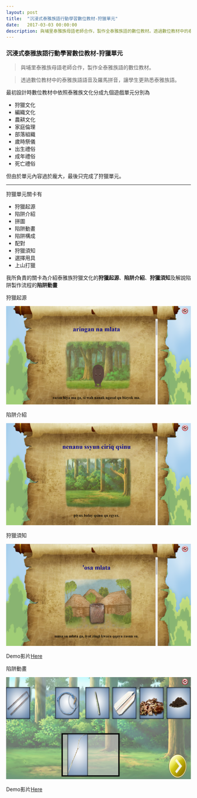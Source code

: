 ```yaml
---
layout: post
title:  "沉浸式泰雅族語行動學習數位教材-狩獵單元"
date:   2017-03-03 00:00:00
description: 與埔里泰雅族母語老師合作，製作全泰雅族語的數位教材。透過數位教材中的泰雅族語語音及羅馬拼音，讓學生更熟悉泰雅族語。
---
```


### 沉浸式泰雅族語行動學習數位教材-狩獵單元

> 與埔里泰雅族母語老師合作，製作全泰雅族語的數位教材。

> 透過數位教材中的泰雅族語語音及羅馬拼音，讓學生更熟悉泰雅族語。

最初設計時數位教材中依照泰雅族文化分成九個遊戲單元分別為
* 狩獵文化
* 編織文化
* 農耕文化
* 家庭倫理
* 部落組織
* 歲時祭儀
* 出生禮俗
* 成年禮俗
* 死亡禮俗

但由於單元內容過於龐大，最後只完成了狩獵單元。

***

狩獵單元關卡有
* 狩獵起源
* 陷阱介紹
* 拼圖
* 陷阱動畫
* 陷阱構成
* 配對
* 狩獵須知
* 選擇用具
* 上山打獵

我所負責的關卡為介紹泰雅族狩獵文化的**狩獵起源**、**陷阱介紹**、**狩獵須知**及解說陷阱製作流程的**陷阱動畫**

狩獵起源

![PNG](../assets/img/hunt1.PNG)

陷阱介紹

![PNG](../assets/img/hunt2.PNG)

狩獵須知

![PNG](../assets/img/hunt3.PNG)

Demo影片[Here](https://www.youtube.com/watch?v=TdFRJJ-BMSw)

陷阱動畫

![PNG](../assets/img/hunt4.PNG)

Demo影片[Here](https://www.youtube.com/watch?v=mz-znnrKfMg)
